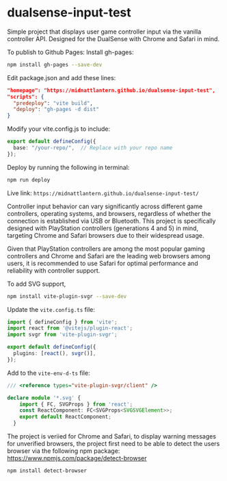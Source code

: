 # dualsense-input-test
Simple project that displays user game controller input via the vanilla controller API. Designed for the DualSense with Chrome and Safari in mind.

To publish to Github Pages:
Install gh-pages:
```zsh
npm install gh-pages --save-dev
```

Edit package.json and add these lines:
```json
"homepage": "https://midnattlantern.github.io/dualsense-input-test",
"scripts": {
  "predeploy": "vite build",
  "deploy": "gh-pages -d dist"
}
```

Modify your vite.config.js to include:
```typescript
export default defineConfig({
  base: "/your-repo/",  // Replace with your repo name
});
```

Deploy by running the following in terminal:
```zsh
npm run deploy
```

Live link: `https://midnattlantern.github.io/dualsense-input-test/`



Controller input behavior can vary significantly across different game controllers, operating systems, and browsers, regardless of whether the connection is established via USB or Bluetooth. This project is specifically designed with PlayStation controllers (generations 4 and 5) in mind, targeting Chrome and Safari browsers due to their widespread usage.

Given that PlayStation controllers are among the most popular gaming controllers and Chrome and Safari are the leading web browsers among users, it is recommended to use Safari for optimal performance and reliability with controller support.

To add SVG support,
```zsh
npm install vite-plugin-svgr --save-dev
```

Update the `vite.config.ts` file:
```ts
import { defineConfig } from 'vite';
import react from '@vitejs/plugin-react';
import svgr from 'vite-plugin-svgr';

export default defineConfig({
  plugins: [react(), svgr()],
});
```

Add to the `vite-env-d-ts` file:
```ts
/// <reference types="vite-plugin-svgr/client" />

declare module '*.svg' {
    import { FC, SVGProps } from 'react';
    const ReactComponent: FC<SVGProps<SVGSVGElement>>;
    export default ReactComponent;
  }
```

The project is veriied for Chrome and Safari, to display warning messages for unverified browsers, the project first need to be able to detect the users browser via the following npm package: https://www.npmjs.com/package/detect-browser
```zsh
npm install detect-browser
```
